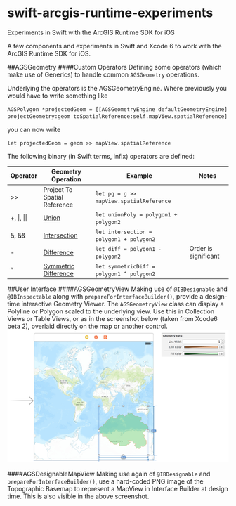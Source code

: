 swift-arcgis-runtime-experiments
================================

Experiments in Swift with the ArcGIS Runtime SDK for iOS

A few components and experiments in Swift and Xcode 6 to work with the ArcGIS Runtime SDK for iOS.

##AGSGeometry
####Custom Operators
Defining some operators (which make use of Generics) to handle common `AGSGeometry` operations.

Underlying the operators is the AGSGeometryEngine. Where previously you would have to write something like

```
AGSPolygon *projectedGeom = [[AGSGeometryEngine defaultGeometryEngine] projectGeometry:geom toSpatialReference:self.mapView.spatialReference]
```

you can now write

```
let projectedGeom = geom >> mapView.spatialReference
```

The following binary (in Swift terms, infix) operators are defined:

| Operator | Geometry Operation | Example | Notes |
| -------- | ------------------ | ------- | ----- |
| >>       | Project To Spatial Reference | `let pg = g >> mapView.spatialReference` | |
| +, \|, \|\| | [Union](http://resources.esri.com/help/9.3/arcgisengine/arcobjects/esriGeometry/ITopologicalOperator_Union.htm) | `let unionPoly = polygon1 + polygon2` | |
| &, &&    | [Intersection](http://resources.esri.com/help/9.3/arcgisengine/arcobjects/esriGeometry/ITopologicalOperator_Intersect.htm) | `let intersection =  polygon1 + polygon2` | |
| -        | [Difference](http://resources.esri.com/help/9.3/arcgisengine/arcobjects/esriGeometry/ITopologicalOperator_Difference.htm) | `let diff = polygon1 - polygon2 ` | Order is significant|
| ^        | [Symmetric Difference](http://resources.esri.com/help/9.3/arcgisengine/arcobjects/esriGeometry/ITopologicalOperator_SymmetricDifference.htm) | `let symmetricDiff = polygon1 ^ polygon2 ` | |

##User Interface
####AGSGeometryView
Making use of `@IBDesignable` and `@IBInspectable` along with `prepareForInterfaceBuilder()`, provide a design-time interactive Geometry Viewer. The `AGSGeometryView` class can display a Polyline or Polygon scaled to the underlying view. Use this in Collection Views or Table Views, or as in the screenshot below (taken from Xcode6 beta 2), overlaid directly on the map or another control.
![](readme-img-geometryview.png)

####AGSDesignableMapView
Making use again of `@IBDesignable` and `prepareForInterfaceBuilder()`, use a hard-coded PNG image of the Topographic Basemap to represent a MapView in Interface Builder at design time. This is also visible in the above screenshot.